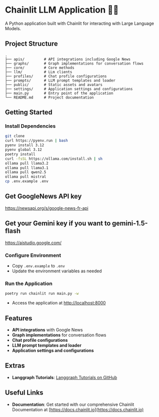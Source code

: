 # Chainlit LLM Application 🚀🤖

A Python application built with Chainlit for interacting with Large Language Models.

## Project Structure
```
.  
├── apis/         # API integrations including Google News  
├── graphs/       # Graph implementations for conversation flows
├── core/         # Core methods
├── llm/          # LLm clients
├── profiles/     # Chat profile configurations  
├── prompts/      # LLM prompt templates and loader  
├── public/       # Static assets and avatars  
├── settings/     # Application settings and configurations  
├── main.py       # Entry point of the application
└── README.md     # Project documentation
```

## Getting Started

### Install Dependencies
```bash
git clone 
curl https://pyenv.run | bash
pyenv install 3.12
pyenv global 3.12
poetry install
curl -fsSL https://ollama.com/install.sh | sh
ollama pull llama3.2 
ollama pull llama3.1
ollama pull qwen2.5
ollama pull mistral
cp .env.example .env
```

## Get GoogleNews API key

https://newsapi.org/s/google-news-fr-api

## Get your Gemini key if you want to gemini-1.5-flash

https://aistudio.google.com/

### Configure Environment
- Copy `.env.example` to `.env`
- Update the environment variables as needed

### Run the Application
```bash
poetry run chainlit run main.py -w
```

- Access the application at [http://localhost:8000](http://localhost:8000)

## Features
- **API integrations** with Google News
- **Graph implementations** for conversation flows
- **Chat profile configurations**
- **LLM prompt templates and loader**
- **Application settings and configurations**

## Extras
- **Langgraph Tutorials**: [Langgraph Tutorials on GitHub](https://github.com/langchain-ai/langgraph/tree/main/docs/docs/tutorials)

## Useful Links
- **Documentation**: Get started with our comprehensive Chainlit Documentation at [https://docs.chainlit.io](https://docs.chainlit.io)
